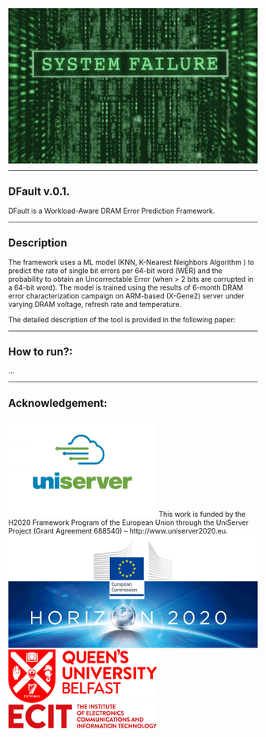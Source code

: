 <img align="center" src="images/system_failure.jpg">

--------------------------------------------------
DFault v.0.1.
--------------------------------------------------
DFault is a Workload-Aware DRAM Error Prediction Framework.

--------------------------------------------------
Description
--------------------------------------------------
The framework uses a ML model (KNN, K-Nearest Neighbors Algorithm
) to predict the rate of single bit errors per 64-bit word (WER) and the probability to obtain an Uncorrectable Error (when > 2 bits are corrupted in a 64-bit word). The model is trained using the results of 6-month DRAM error characterization campaign on ARM-based (X-Gene2) server under varying DRAM voltage, refresh rate and temperature.

The detailed description of the tool is provided in the following paper:

--------------------
How to run?:
--------------------
 ...

--------------------
Acknowledgement:
--------------------
<img src="images/uniserver.jpg" alt="drawing" width="300"/>
This work is funded by the H2020 Framework Program of the
European Union through the UniServer Project (Grant Agreement
688540) – http://www.uniserver2020.eu.
<img src="images/horizon2020-eu-commission-logo-8.png">

<img src="images/qub_logo.jpg" alt="drawing" width="300"/>

<img src="images/ecit_logo.png" alt="drawing" width="300"/>
